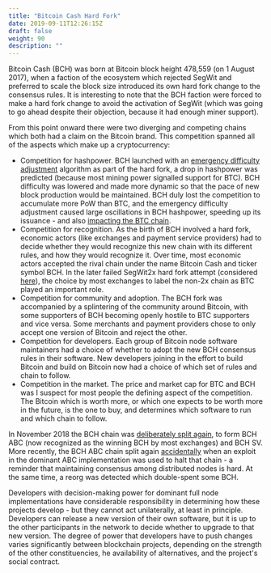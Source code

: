 ```yaml
---
title: "Bitcoin Cash Hard Fork"
date: 2019-09-11T12:26:15Z
draft: false
weight: 90
description: ""
---
```



Bitcoin Cash (BCH) was born at Bitcoin block height 478,559 (on 1 August 2017), when a faction of the ecosystem which rejected SegWit and preferred to scale the block size introduced its own hard fork change to the consensus rules. It is interesting to note that the BCH faction were forced to make a hard fork change to avoid the activation of SegWit (which was going to go ahead despite their objection, because it had enough miner support).

From this point onward there were two diverging and competing chains which both had a claim on the Bitcoin brand. This competition spanned all of the aspects which make up a cryptocurrency:

* Competition for hashpower. BCH launched with an [emergency difficulty adjustment](https://papers.ssrn.com/sol3/papers.cfm?abstract_id=3383739) algorithm as part of the hard fork, a drop in hashpower was predicted (because most mining power signalled support for BTC). BCH difficulty was lowered and made more dynamic so that the pace of new block production would be maintained. BCH duly lost the competition to accumulate more PoW than BTC, and the emergency difficulty adjustment caused large oscillations in BCH hashpower, speeding up its issuance - and also [impacting the BTC chain](https://themerkle.com/bch-eda-was-designed-to-cause-bitcoin-network-congestion-former-dev-claims/).
* Competition for recognition. As the birth of BCH involved a hard fork, economic actors (like exchanges and payment service providers) had to decide whether they would recognize this new chain with its different rules, and how they would recognize it. Over time, most economic actors accepted the rival chain under the name Bitcoin Cash and ticker symbol BCH. In the later failed SegWit2x hard fork attempt (considered [here](/governance/bitcoin)), the choice by most exchanges to label the non-2x chain as BTC played an important role.
* Competition for community and adoption. The BCH fork was accompanied by a splintering of the community around Bitcoin, with some supporters of BCH becoming openly hostile to BTC supporters and vice versa. Some merchants and payment providers chose to only accept one version of Bitcoin and reject the other.
* Competition for developers. Each group of Bitcoin node software maintainers had a choice of whether to adopt the new BCH consensus rules in their software. New developers joining in the effort to build Bitcoin and build on Bitcoin now had a choice of which set of rules and chain to follow.
* Competition in the market. The price and market cap for BTC and BCH was I suspect for most people the defining aspect of the competition. The Bitcoin which is worth more, or which one expects to be worth more in the future, is the one to buy, and determines which software to run and which chain to follow.

In November 2018 the BCH chain was [deliberately split again](https://medium.com/@richardred/hash-war-theater-67d3fcac3e97), to form BCH ABC (now recognized as the winning BCH by most exchanges) and BCH SV. More recently, the BCH ABC chain split again [accidentally](https://blog.bitmex.com/the-bitcoin-cash-hardfork-three-interrelated-incidents/) when an exploit in the dominant ABC implementation was used to halt that chain - a reminder that maintaining consensus among distributed nodes is hard. At the same time, a reorg was detected which double-spent some BCH.

Developers with decision-making power for dominant full node implementations have considerable responsibility in determining how these projects develop - but they cannot act unilaterally, at least in principle. Developers can release a new version of their own software, but it is up to the other participants in the network to decide whether to upgrade to that new version. The degree of power that developers have to push changes varies significantly between blockchain projects, depending on the strength of the other constituencies, he availability of alternatives, and the project's social contract.
